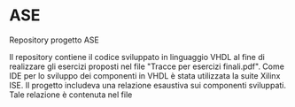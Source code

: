 # ASE
 Repository progetto ASE

Il repository contiene il codice sviluppato in linguaggio VHDL al fine di realizzare gli esercizi proposti nel file "Tracce per esercizi finali.pdf".
Come IDE per lo sviluppo dei componenti in VHDL è stata utilizzata la suite Xilinx ISE.
Il progetto includeva una relazione esaustiva sui componenti sviluppati. Tale relazione è contenuta nel file 
